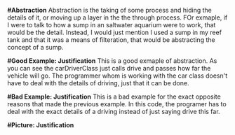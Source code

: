 **#Abstraction**
Abstraction is the taking of some process and hiding the details of it, or moving up a layer in the the through process. FOr exmaple, if I were to talk to how a sump in an saltwater aquarium were to work, that would be the detail. Instead, I would just mention I used a sump in my reef tank and that it was a means of filteration, that would be abstracting the concept of a sump. 

**#Good Example: Justification**
This is a good exmaple of abstraction. As you can see the carDriverClass just calls drive and passes how far the vehicle will go. The programmer whom is working with the car class doesn't have to deal with the details of driving, just that it can be done.  

**#Bad Example: Justification**
This is a bad example for the exact opposite reasons that made the previous example. In this code, the programer has to deal with the exact details of a driving instead of just saying drive this far. 

**#Picture: Justification**
